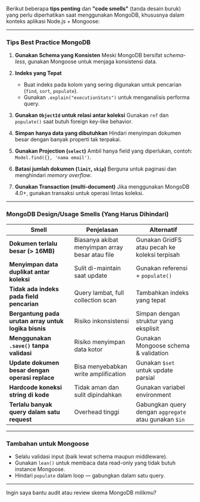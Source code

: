 Berikut beberapa **tips penting** dan **"code smells"** (tanda desain buruk) yang perlu diperhatikan saat menggunakan MongoDB, khususnya dalam konteks aplikasi Node.js + Mongoose:

---

### **Tips Best Practice MongoDB**

1. **Gunakan Schema yang Konsisten**
   Meski MongoDB bersifat *schema-less*, gunakan Mongoose untuk menjaga konsistensi data.

2. **Indeks yang Tepat**

   * Buat indeks pada kolom yang sering digunakan untuk pencarian (`find`, `sort`, `populate`).
   * Gunakan `.explain("executionStats")` untuk menganalisis performa query.

3. **Gunakan `ObjectId` untuk relasi antar koleksi**
   Gunakan `ref` dan `populate()` saat butuh foreign key-like behavior.

4. **Simpan hanya data yang dibutuhkan**
   Hindari menyimpan dokumen besar dengan banyak properti tak terpakai.

5. **Gunakan Projection (`select`)**
   Ambil hanya field yang diperlukan, contoh: `Model.find({}, 'nama email')`.

6. **Batasi jumlah dokumen (`limit`, `skip`)**
   Berguna untuk paginasi dan menghindari *memory overflow*.

7. **Gunakan Transaction (multi-document)**
   Jika menggunakan MongoDB 4.0+, gunakan transaksi untuk operasi lintas koleksi.

---

### **MongoDB Design/Usage Smells (Yang Harus Dihindari)**

| **Smell**                                            | **Penjelasan**                                  | **Alternatif**                                        |
| ---------------------------------------------------- | ----------------------------------------------- | ----------------------------------------------------- |
| **Dokumen terlalu besar (> 16MB)**                   | Biasanya akibat menyimpan array besar atau file | Gunakan GridFS atau pecah ke koleksi terpisah         |
| **Menyimpan data duplikat antar koleksi**            | Sulit di-maintain saat update                   | Gunakan referensi + `populate()`                      |
| **Tidak ada indeks pada field pencarian**            | Query lambat, full collection scan              | Tambahkan indeks yang tepat                           |
| **Bergantung pada urutan array untuk logika bisnis** | Risiko inkonsistensi                            | Simpan dengan struktur yang eksplisit                 |
| **Menggunakan `.save()` tanpa validasi**             | Risiko menyimpan data kotor                     | Gunakan Mongoose schema & validation                  |
| **Update dokumen besar dengan operasi replace**      | Bisa menyebabkan write amplification            | Gunakan `$set` untuk update parsial                   |
| **Hardcode koneksi string di kode**                  | Tidak aman dan sulit dipindahkan                | Gunakan variabel environment                          |
| **Terlalu banyak query dalam satu request**          | Overhead tinggi                                 | Gabungkan query dengan `aggregate` atau gunakan `$in` |

---

### **Tambahan untuk Mongoose**

* Selalu validasi input (baik lewat schema maupun middleware).
* Gunakan `lean()` untuk membaca data read-only yang tidak butuh instance Mongoose.
* Hindari `populate` dalam loop — gabungkan dalam satu query.

---

Ingin saya bantu audit atau review skema MongoDB milikmu?
